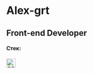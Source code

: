 # Alex-grt
## Front-end Developer

#### Стек:
<p>
<img src="https://simpleicons.org/icons/css3.svg" background-color="#ffffff" height="24" alt="CSS3" >
</p>

<!--
**alex-grt/alex-grt** is a ✨ _special_ ✨ repository because its `README.md` (this file) appears on your GitHub profile.

Here are some ideas to get you started:

- 🔭 I’m currently working on ...
- 🌱 I’m currently learning ...
- 👯 I’m looking to collaborate on ...
- 🤔 I’m looking for help with ...
- 💬 Ask me about ...
- 📫 How to reach me: ...
- 😄 Pronouns: ...
- ⚡ Fun fact: ...
-->
